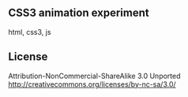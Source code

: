 ## CSS3 animation experiment

html, css3, js



## License
Attribution-NonCommercial-ShareAlike 3.0 Unported 
http://creativecommons.org/licenses/by-nc-sa/3.0/
